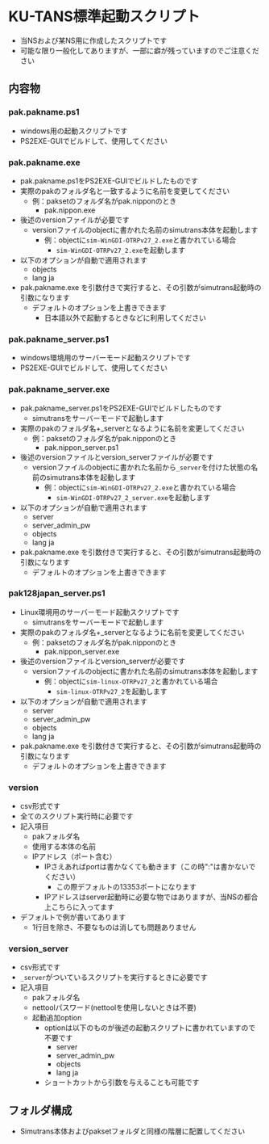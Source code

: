 # KU-TANS標準起動スクリプト
- 当NSおよび某NS用に作成したスクリプトです
- 可能な限り一般化してありますが、一部に癖が残っていますのでご注意ください
## 内容物
### pak.pakname.ps1
- windows用の起動スクリプトです
- PS2EXE-GUIでビルドして、使用してください
### pak.pakname.exe
- pak.pakname.ps1をPS2EXE-GUIでビルドしたものです
- 実際のpakのフォルダ名と一致するように名前を変更してください
    - 例：paksetのフォルダ名がpak.nipponのとき
        - pak.nippon.exe
- 後述のversionファイルが必要です
    - versionファイルのobjectに書かれた名前のsimutrans本体を起動します
        - 例：objectに`sim-WinGDI-OTRPv27_2.exe`と書かれている場合
            - `sim-WinGDI-OTRPv27_2.exe`を起動します
- 以下のオプションが自動で適用されます
    - objects
    - lang ja
- pak.pakname.exe を引数付きで実行すると、その引数がsimutrans起動時の引数になります
    - デフォルトのオプションを上書きできます
        - 日本語以外で起動するときなどに利用してください
### pak.pakname_server.ps1
- windows環境用のサーバーモード起動スクリプトです
- PS2EXE-GUIでビルドして、使用してください
### pak.pakname_server.exe
- pak.pakname_server.ps1をPS2EXE-GUIでビルドしたものです
    - simutransをサーバーモードで起動します
- 実際のpakのフォルダ名+_serverとなるように名前を変更してください
    - 例：paksetのフォルダ名がpak.nipponのとき
        - pak.nippon_server.ps1
- 後述のversionファイルとversion_serverファイルが必要です
    - versionファイルのobjectに書かれた名前から`_server`を付けた状態の名前のsimutrans本体を起動します
        - 例：objectに`sim-WinGDI-OTRPv27_2.exe`と書かれている場合
            - `sim-WinGDI-OTRPv27_2_server.exe`を起動します
- 以下のオプションが自動で適用されます
    - server
    - server_admin_pw
    - objects
    - lang ja
- pak.pakname.exe を引数付きで実行すると、その引数がsimutrans起動時の引数になります
    - デフォルトのオプションを上書きできます
### pak128japan_server.ps1
- Linux環境用のサーバーモード起動スクリプトです
    - simutransをサーバーモードで起動します
- 実際のpakのフォルダ名+_serverとなるように名前を変更してください
    - 例：paksetのフォルダ名がpak.nipponのとき
        - pak.nippon_server.exe
- 後述のversionファイルとversion_serverが必要です
    - versionファイルのobjectに書かれた名前のsimutrans本体を起動します
        - 例：objectに`sim-linux-OTRPv27_2`と書かれている場合
            - `sim-linux-OTRPv27_2`を起動します
- 以下のオプションが自動で適用されます
    - server
    - server_admin_pw
    - objects
    - lang ja
- pak.pakname.exe を引数付きで実行すると、その引数がsimutrans起動時の引数になります
    - デフォルトのオプションを上書きできます
### version
- csv形式です
- 全てのスクリプト実行時に必要です
- 記入項目
    - pakフォルダ名
    - 使用する本体の名前
    - IPアドレス（ポート含む）
        - IPさえあればportは書かなくても動きます（この時":"は書かないでください）
            - この際デフォルトの13353ポートになります
        - IPアドレスはserver起動時に必要な物ではありますが、当NSの都合上こちらに入ってます
- デフォルトで例が書いてあります
    - 1行目を除き、不要なものは消しても問題ありません

### version_server
- csv形式です
- `_server`がついているスクリプトを実行するときに必要です
- 記入項目
    - pakフォルダ名
    - nettoolパスワード(nettoolを使用しないときは不要)
    - 起動追加option
        - optionは以下のものが後述の起動スクリプトに書かれていますので不要です
            - server
            - server_admin_pw
            - objects
            - lang ja
        - ショートカットから引数を与えることも可能です

## フォルダ構成
- Simutrans本体およびpaksetフォルダと同様の階層に配置してください